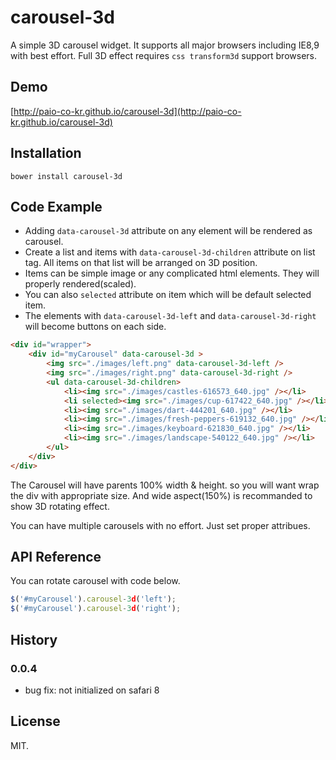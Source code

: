 # carousel-3d

A simple 3D carousel widget.
It supports all major browsers including IE8,9 with best effort. Full 3D effect requires `css transform3d` support browsers. 

## Demo

[http://paio-co-kr.github.io/carousel-3d](http://paio-co-kr.github.io/carousel-3d)

## Installation

`bower install carousel-3d`

## Code Example
* Adding `data-carousel-3d` attribute on any element will be rendered as carousel.
* Create a list and items with `data-carousel-3d-children` attribute on list tag. All items on that list will be arranged on 3D position.
* Items can be simple image or any complicated html elements. They will properly rendered(scaled).
* You can also `selected` attribute on item which will be default selected item.
* The elements with `data-carousel-3d-left` and `data-carousel-3d-right` will become buttons on each side.

```html
<div id="wrapper">
    <div id="myCarousel" data-carousel-3d >
        <img src="./images/left.png" data-carousel-3d-left />
        <img src="./images/right.png" data-carousel-3d-right />
        <ul data-carousel-3d-children>
            <li><img src="./images/castles-616573_640.jpg" /></li>
            <li selected><img src="./images/cup-617422_640.jpg" /></li>
            <li><img src="./images/dart-444201_640.jpg" /></li>
            <li><img src="./images/fresh-peppers-619132_640.jpg" /></li>
            <li><img src="./images/keyboard-621830_640.jpg" /></li>
            <li><img src="./images/landscape-540122_640.jpg" /></li>
        </ul>
    </div>
</div>
```
The Carousel will have parents 100% width & height. so you will want wrap the div with appropriate size. And wide aspect(150%) is recommanded to show 3D rotating effect.

You can have multiple carousels with no effort. Just set proper attribues.
## API Reference
You can rotate carousel with code below.
```javascript
$('#myCarousel').carousel-3d('left');
$('#myCarousel').carousel-3d('right');
```
## History
### 0.0.4
* bug fix: not initialized on safari 8
 

## License

MIT.
